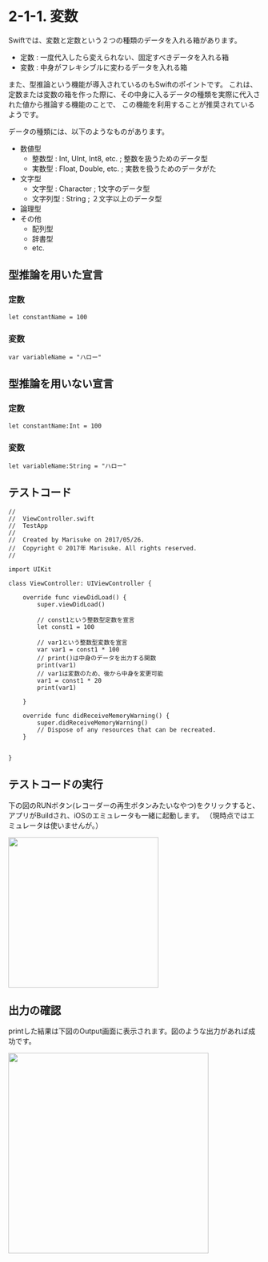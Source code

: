 # 2-1-1. 変数

Swiftでは、変数と定数という２つの種類のデータを入れる箱があります。

- 定数 : 一度代入したら変えられない、固定すべきデータを入れる箱
- 変数 : 中身がフレキシブルに変わるデータを入れる箱

また、型推論という機能が導入されているのもSwiftのポイントです。
これは、定数または変数の箱を作った際に、その中身に入るデータの種類を実際に代入された値から推論する機能のことで、
この機能を利用することが推奨されているようです。

データの種類には、以下のようなものがあります。

 - 数値型
    - 整数型 : Int, UInt, Int8, etc. ; 整数を扱うためのデータ型
    - 実数型 : Float, Double, etc. ; 実数を扱うためのデータがた
 - 文字型
    - 文字型 : Character ; 1文字のデータ型
    - 文字列型 : String ; ２文字以上のデータ型
 - 論理型
 - その他
    - 配列型
    - 辞書型
    - etc.

## 型推論を用いた宣言

### 定数
```
let constantName = 100
```

### 変数
```
var variableName = "ハロー"
```

## 型推論を用いない宣言

### 定数
```
let constantName:Int = 100
```

### 変数
```
let variableName:String = "ハロー"
```

## テストコード
```
//
//  ViewController.swift
//  TestApp
//
//  Created by Marisuke on 2017/05/26.
//  Copyright © 2017年 Marisuke. All rights reserved.
//

import UIKit

class ViewController: UIViewController {

    override func viewDidLoad() {
        super.viewDidLoad()
        
        // const1という整数型定数を宣言
        let const1 = 100
        
        // var1という整数型変数を宣言
        var var1 = const1 * 100
        // print()は中身のデータを出力する関数
        print(var1)
        // var1は変数のため、後から中身を変更可能
        var1 = const1 * 20
        print(var1)
        
    }

    override func didReceiveMemoryWarning() {
        super.didReceiveMemoryWarning()
        // Dispose of any resources that can be recreated.
    }


}
```

## テストコードの実行

下の図のRUNボタン(レコーダーの再生ボタンみたいなやつ)をクリックすると、アプリがBuildされ、iOSのエミュレータも一緒に起動します。
（現時点ではエミュレータは使いませんが。）

<img src="https://cloud.githubusercontent.com/assets/28682101/26486550/86f433cc-4236-11e7-9a83-54c2e31fb4ac.png" width="300">

## 出力の確認

printした結果は下図のOutput画面に表示されます。図のような出力があれば成功です。

<img src="https://cloud.githubusercontent.com/assets/28682101/26486598/bf20e81c-4236-11e7-8eae-dc3d1409524d.png" width="400">









